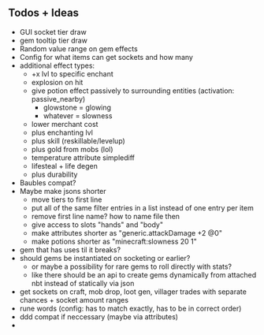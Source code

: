 ## Todos + Ideas
- GUI socket tier draw
- gem tooltip tier draw
- Random value range on gem effects
- Config for what items can get sockets and how many
- additional effect types: 
  - +x lvl to specific enchant
  - explosion on hit 
  - give potion effect passively to surrounding entities (activation: passive_nearby)
    - glowstone = glowing
    - whatever = slowness
  - lower merchant cost
  - plus enchanting lvl
  - plus skill (reskillable/levelup)
  - plus gold from mobs (lol)
  - temperature attribute simplediff
  - lifesteal + life degen 
  - plus durability
- Baubles compat?
- Maybe make jsons shorter
  - move tiers to first line
  - put all of the same filter entries in a list instead of one entry per item
  - remove first line name? how to name file then
  - give access to slots "hands" and "body"
  - make attributes shorter as "generic.attackDamage +2 @0"
  - make potions shorter as "minecraft:slowness 20 1"
- gem that has uses til it breaks?
- should gems be instantiated on socketing or earlier? 
  - or maybe a possibility for rare gems to roll directly with stats?
  - like there should be an api to create gems dynamically from attached nbt instead of statically via json
- get sockets on craft, mob drop, loot gen, villager trades with separate chances + socket amount ranges
- rune words (config: has to match exactly, has to be in correct order)
- ddd compat if neccessary (maybe via attributes)
- 